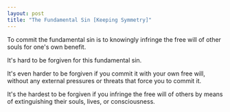 ```yaml
---
layout: post
title: "The Fundamental Sin [Keeping Symmetry]"
---
```


To commit the fundamental sin is to knowingly infringe the free will of other souls for one's own benefit.

It's hard to be forgiven for this fundamental sin.

It's even harder to be forgiven if you commit it with your own free will, without any external pressures or threats that force you to commit it.

It's the hardest to be forgiven if you infringe the free will of others by means of extinguishing their souls, lives, or consciousness.